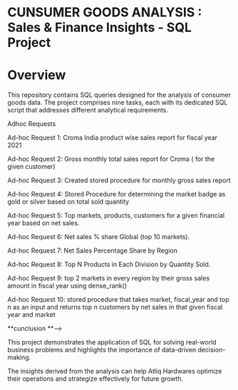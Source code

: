 # CUNSUMER GOODS ANALYSIS : Sales & Finance Insights  - SQL Project

Overview
=========================

This repository contains SQL queries designed for the analysis of consumer goods data. The project comprises nine tasks, each with its dedicated SQL script that addresses different analytical requirements.

Adhoc Requests

Ad-hoc Request 1:  Croma India product wise sales report for fiscal year 2021

Ad-hoc Request 2: Gross monthly total sales report for Croma ( for the given customer)

Ad-hoc Request 3: Created stored procedure for monthly gross sales report

Ad-hoc Request 4: Stored Procedure for determining the market badge as gold or silver based on total sold quantity

Ad-hoc Request 5: Top markets, products, customers for a given financial year based on net sales.

Ad-hoc Request 6: Net sales % share Global (top 10 markets).

Ad-hoc Request 7: Net Sales Percentage Share by Region

Ad-hoc Request 8: Top N Products in Each Division by Quantity Sold.

Ad-hoc Request 9: top 2 markets in every region by their gross sales amount in fiscal year using dense_rank()

Ad-hoc Request 10: stored procedure that takes market, fiscal_year and top n as an input and returns top n customers by net sales in that given fiscal year and market





**cunclusion **-->

This project demonstrates the application of SQL for solving real-world business problems and highlights the importance of data-driven decision-making.

The insights derived from the analysis can help Atliq Hardwares optimize their operations and strategize effectively for future growth.
